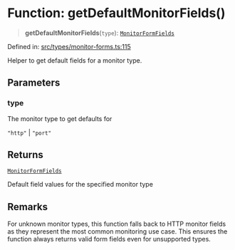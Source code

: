 # Function: getDefaultMonitorFields()

> **getDefaultMonitorFields**(`type`): [`MonitorFormFields`](../type-aliases/MonitorFormFields.md)

Defined in: [src/types/monitor-forms.ts:115](https://github.com/Nick2bad4u/Uptime-Watcher/blob/8a1973382d5fe14c52996ecda381894eb7ecd4a6/src/types/monitor-forms.ts#L115)

Helper to get default fields for a monitor type.

## Parameters

### type

The monitor type to get defaults for

`"http"` | `"port"`

## Returns

[`MonitorFormFields`](../type-aliases/MonitorFormFields.md)

Default field values for the specified monitor type

## Remarks

For unknown monitor types, this function falls back to HTTP monitor fields
as they represent the most common monitoring use case. This ensures the
function always returns valid form fields even for unsupported types.
